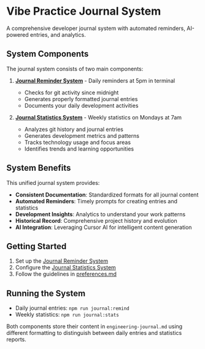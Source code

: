 # Vibe Practice Journal System

A comprehensive developer journal system with automated reminders, AI-powered entries, and analytics.

## System Components

The journal system consists of two main components:

1. **[Journal Reminder System](./JOURNAL_REMINDER.md)** - Daily reminders at 5pm in terminal
   - Checks for git activity since midnight
   - Generates properly formatted journal entries
   - Documents your daily development activities

2. **[Journal Statistics System](./JOURNAL_STATISTICS.md)** - Weekly statistics on Mondays at 7am
   - Analyzes git history and journal entries
   - Generates development metrics and patterns
   - Tracks technology usage and focus areas
   - Identifies trends and learning opportunities

## System Benefits

This unified journal system provides:

- **Consistent Documentation**: Standardized formats for all journal content
- **Automated Reminders**: Timely prompts for creating entries and statistics
- **Development Insights**: Analytics to understand your work patterns
- **Historical Record**: Comprehensive project history and evolution
- **AI Integration**: Leveraging Cursor AI for intelligent content generation

## Getting Started

1. Set up the [Journal Reminder System](./JOURNAL_REMINDER.md)
2. Configure the [Journal Statistics System](./JOURNAL_STATISTICS.md)
3. Follow the guidelines in [preferences.md](../preferences.md)

## Running the System

- Daily journal entries: `npm run journal:remind`
- Weekly statistics: `npm run journal:stats`

Both components store their content in `engineering-journal.md` using different formatting to distinguish between daily entries and statistics reports. 